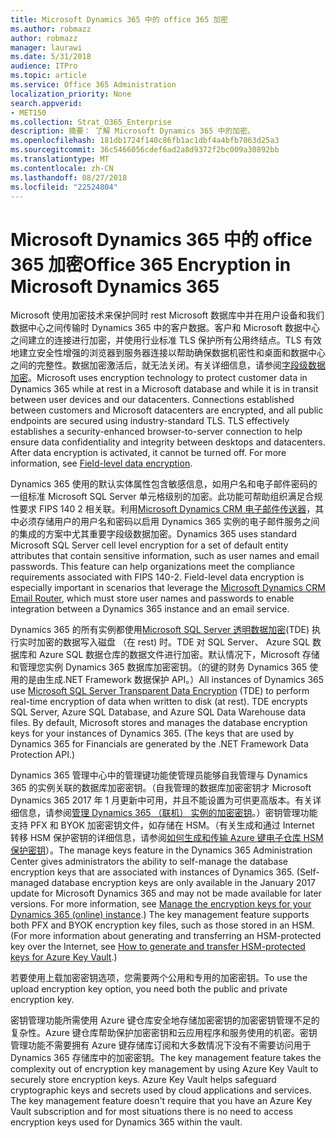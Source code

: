 ```yaml
---
title: Microsoft Dynamics 365 中的 office 365 加密
ms.author: robmazz
author: robmazz
manager: laurawi
ms.date: 5/31/2018
audience: ITPro
ms.topic: article
ms.service: Office 365 Administration
localization_priority: None
search.appverid:
- MET150
ms.collection: Strat_O365_Enterprise
description: 摘要： 了解 Microsoft Dynamics 365 中的加密。
ms.openlocfilehash: 181db1724f140c86fb1ac1dbf4a4bfb7063d25a3
ms.sourcegitcommit: 36c5466056cdef6ad2a8d9372f2bc009a30892bb
ms.translationtype: MT
ms.contentlocale: zh-CN
ms.lasthandoff: 08/27/2018
ms.locfileid: "22524804"
---
```

# <a name="office-365-encryption-in-microsoft-dynamics-365"></a><span data-ttu-id="17ded-103">Microsoft Dynamics 365 中的 office 365 加密</span><span class="sxs-lookup"><span data-stu-id="17ded-103">Office 365 Encryption in Microsoft Dynamics 365</span></span>

<span data-ttu-id="17ded-p101">Microsoft 使用加密技术来保护同时 rest Microsoft 数据库中并在用户设备和我们数据中心之间传输时 Dynamics 365 中的客户数据。客户和 Microsoft 数据中心之间建立的连接进行加密，并使用行业标准 TLS 保护所有公用终结点。TLS 有效地建立安全性增强的浏览器到服务器连接以帮助确保数据机密性和桌面和数据中心之间的完整性。数据加密激活后，就无法关闭。有关详细信息，请参阅[字段级数据加密](https://msdn.microsoft.com/en-us/library/dn481562.aspx)。</span><span class="sxs-lookup"><span data-stu-id="17ded-p101">Microsoft uses encryption technology to protect customer data in Dynamics 365 while at rest in a Microsoft database and while it is in transit between user devices and our datacenters. Connections established between customers and Microsoft datacenters are encrypted, and all public endpoints are secured using industry-standard TLS. TLS effectively establishes a security-enhanced browser-to-server connection to help ensure data confidentiality and integrity between desktops and datacenters. After data encryption is activated, it cannot be turned off. For more information, see [Field-level data encryption](https://msdn.microsoft.com/en-us/library/dn481562.aspx).</span></span>

<span data-ttu-id="17ded-p102">Dynamics 365 使用的默认实体属性包含敏感信息，如用户名和电子邮件密码的一组标准 Microsoft SQL Server 单元格级别的加密。此功能可帮助组织满足合规性要求 FIPS 140 2 相关联。利用[Microsoft Dynamics CRM 电子邮件传送器](https://technet.microsoft.com/en-us/library/hh699800.aspx)，其中必须存储用户的用户名和密码以启用 Dynamics 365 实例的电子邮件服务之间的集成的方案中尤其重要字段级数据加密。</span><span class="sxs-lookup"><span data-stu-id="17ded-p102">Dynamics 365 uses standard Microsoft SQL Server cell level encryption for a set of default entity attributes that contain sensitive information, such as user names and email passwords. This feature can help organizations meet the compliance requirements associated with FIPS 140-2. Field-level data encryption is especially important in scenarios that leverage the [Microsoft Dynamics CRM Email Router](https://technet.microsoft.com/en-us/library/hh699800.aspx), which must store user names and passwords to enable integration between a Dynamics 365 instance and an email service.</span></span> 

<span data-ttu-id="17ded-p103">Dynamics 365 的所有实例都使用[Microsoft SQL Server 透明数据加密](https://docs.microsoft.com/sql/relational-databases/security/encryption/transparent-data-encryption?view=sql-server-2017)(TDE) 执行实时加密的数据写入磁盘 （在 rest) 时。TDE 对 SQL Server、 Azure SQL 数据库和 Azure SQL 数据仓库的数据文件进行加密。默认情况下，Microsoft 存储和管理您实例 Dynamics 365 数据库加密密钥。（的键的财务 Dynamics 365 使用的是由生成.NET Framework 数据保护 API。）</span><span class="sxs-lookup"><span data-stu-id="17ded-p103">All instances of Dynamics 365 use [Microsoft SQL Server Transparent Data Encryption](https://docs.microsoft.com/sql/relational-databases/security/encryption/transparent-data-encryption?view=sql-server-2017) (TDE) to perform real-time encryption of data when written to disk (at rest). TDE encrypts SQL Server, Azure SQL Database, and Azure SQL Data Warehouse data files. By default, Microsoft stores and manages the database encryption keys for your instances of Dynamics 365. (The keys that are used by Dynamics 365 for Financials are generated by the .NET Framework Data Protection API.)</span></span> 

<span data-ttu-id="17ded-p104">Dynamics 365 管理中心中的管理键功能使管理员能够自我管理与 Dynamics 365 的实例关联的数据库加密密钥。（自我管理的数据库加密密钥才 Microsoft Dynamics 365 2017 年 1 月更新中可用，并且不能设置为可供更高版本。有关详细信息，请参阅[管理 Dynamics 365 （联机） 实例的加密密钥](https://docs.microsoft.com/dynamics365/customer-engagement/admin/manage-encryption-keys-instance)。）密钥管理功能支持 PFX 和 BYOK 加密密钥文件，如存储在 HSM。（有关生成和通过 Internet 转移 HSM 保护密钥的详细信息，请参阅[如何生成和传输 Azure 键电子仓库 HSM 保护密钥](https://docs.microsoft.com/azure/key-vault/key-vault-hsm-protected-keys)）。</span><span class="sxs-lookup"><span data-stu-id="17ded-p104">The manage keys feature in the Dynamics 365 Administration Center gives administrators the ability to self-manage the database encryption keys that are associated with instances of Dynamics 365. (Self-managed database encryption keys are only available in the January 2017 update for Microsoft Dynamics 365 and may not be made available for later versions. For more information, see [Manage the encryption keys for your Dynamics 365 (online) instance](https://docs.microsoft.com/dynamics365/customer-engagement/admin/manage-encryption-keys-instance).) The key management feature supports both PFX and BYOK encryption key files, such as those stored in an HSM. (For more information about generating and transferring an HSM-protected key over the Internet, see [How to generate and transfer HSM-protected keys for Azure Key Vault](https://docs.microsoft.com/azure/key-vault/key-vault-hsm-protected-keys).)</span></span> 

<span data-ttu-id="17ded-120">若要使用上载加密密钥选项，您需要两个公用和专用的加密密钥。</span><span class="sxs-lookup"><span data-stu-id="17ded-120">To use the upload encryption key option, you need both the public and private encryption key.</span></span>

<span data-ttu-id="17ded-p105">密钥管理功能所需使用 Azure 键仓库安全地存储加密密钥的加密密钥管理不足的复杂性。Azure 键仓库帮助保护加密密钥和云应用程序和服务使用的机密。密钥管理功能不需要拥有 Azure 键存储库订阅和大多数情况下没有不需要访问用于 Dynamics 365 存储库中的加密密钥。</span><span class="sxs-lookup"><span data-stu-id="17ded-p105">The key management feature takes the complexity out of encryption key management by using Azure Key Vault to securely store encryption keys. Azure Key Vault helps safeguard cryptographic keys and secrets used by cloud applications and services. The key management feature doesn't require that you have an Azure Key Vault subscription and for most situations there is no need to access encryption keys used for Dynamics 365 within the vault.</span></span>
